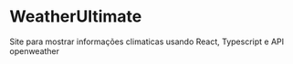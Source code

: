 # WeatherUltimate
 Site para mostrar informações climaticas usando React, Typescript e API openweather

